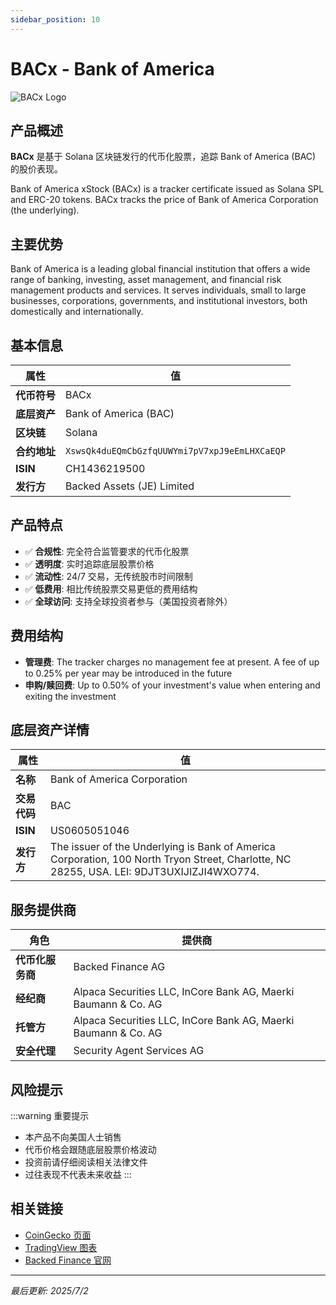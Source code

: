 ```yaml
---
sidebar_position: 10
---
```


# BACx - Bank of America

![BACx Logo](/img/tokens/BACx.svg)

## 产品概述

**BACx** 是基于 Solana 区块链发行的代币化股票，追踪 Bank of America (BAC) 的股价表现。

Bank of America xStock (BACx) is a tracker certificate issued as Solana SPL and ERC-20 tokens. BACx tracks the price of Bank of America Corporation (the underlying).

## 主要优势

Bank of America is a leading global financial institution that offers a wide range of banking, investing, asset management, and financial risk management products and services. It serves individuals, small to large businesses, corporations, governments, and institutional investors, both domestically and internationally.


## 基本信息

| 属性 | 值 |
|------|----|
| **代币符号** | BACx |
| **底层资产** | Bank of America (BAC) |
| **区块链** | Solana |
| **合约地址** | `XswsQk4duEQmCbGzfqUUWYmi7pV7xpJ9eEmLHXCaEQP` |
| **ISIN** | CH1436219500 |
| **发行方** | Backed Assets (JE) Limited |

## 产品特点

- ✅ **合规性**: 完全符合监管要求的代币化股票
- ✅ **透明度**: 实时追踪底层股票价格
- ✅ **流动性**: 24/7 交易，无传统股市时间限制
- ✅ **低费用**: 相比传统股票交易更低的费用结构
- ✅ **全球访问**: 支持全球投资者参与（美国投资者除外）

## 费用结构

- **管理费**: The tracker charges no management fee at present. A fee of up to 0.25% per year may be introduced in the future
- **申购/赎回费**: Up to 0.50% of your investment's value when entering and exiting the investment

## 底层资产详情

| 属性 | 值 |
|------|----|
| **名称** | Bank of America Corporation |
| **交易代码** | BAC |
| **ISIN** | US0605051046 |
| **发行方** | The issuer of the Underlying is Bank of America Corporation, 100 North Tryon Street, Charlotte, NC 28255, USA. LEI: 9DJT3UXIJIZJI4WXO774. |

## 服务提供商

| 角色 | 提供商 |
|------|----|
| **代币化服务商** | Backed Finance AG |
| **经纪商** | Alpaca Securities LLC, InCore Bank AG, Maerki Baumann & Co. AG |
| **托管方** | Alpaca Securities LLC, InCore Bank AG, Maerki Baumann & Co. AG |
| **安全代理** | Security Agent Services AG |

## 风险提示

:::warning 重要提示
- 本产品不向美国人士销售
- 代币价格会跟随底层股票价格波动
- 投资前请仔细阅读相关法律文件
- 过往表现不代表未来收益
:::

## 相关链接

- [CoinGecko 页面](https://www.coingecko.com/)
- [TradingView 图表](https://www.tradingview.com/)
- [Backed Finance 官网](https://backed.fi/)

---

*最后更新: 2025/7/2*
